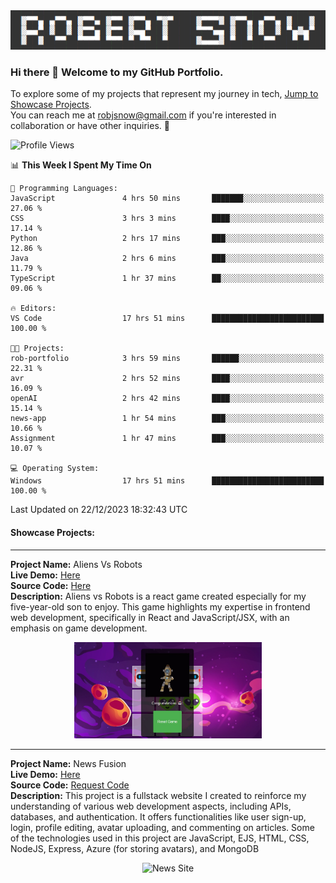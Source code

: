 <img alt="myname" src="assets/name.png" />

### Hi there 👋 Welcome to my GitHub Portfolio.
To explore some of my projects that represent my journey in tech, [Jump to Showcase Projects](#showcase-projects).  
You can reach me at robjsnow@gmail.com if you're interested in collaboration or have other inquiries.  :briefcase:



<!--START_SECTION:waka-->
![Profile Views](http://img.shields.io/badge/Profile%20Views-111-blue)

📊 **This Week I Spent My Time On** 

```text
💬 Programming Languages: 
JavaScript               4 hrs 50 mins       ███████░░░░░░░░░░░░░░░░░░   27.06 % 
CSS                      3 hrs 3 mins        ████░░░░░░░░░░░░░░░░░░░░░   17.14 % 
Python                   2 hrs 17 mins       ███░░░░░░░░░░░░░░░░░░░░░░   12.86 % 
Java                     2 hrs 6 mins        ███░░░░░░░░░░░░░░░░░░░░░░   11.79 % 
TypeScript               1 hr 37 mins        ██░░░░░░░░░░░░░░░░░░░░░░░   09.06 % 

🔥 Editors: 
VS Code                  17 hrs 51 mins      █████████████████████████   100.00 % 

🐱‍💻 Projects: 
rob-portfolio            3 hrs 59 mins       ██████░░░░░░░░░░░░░░░░░░░   22.31 % 
avr                      2 hrs 52 mins       ████░░░░░░░░░░░░░░░░░░░░░   16.09 % 
openAI                   2 hrs 42 mins       ████░░░░░░░░░░░░░░░░░░░░░   15.14 % 
news-app                 1 hr 54 mins        ███░░░░░░░░░░░░░░░░░░░░░░   10.66 % 
Assignment               1 hr 47 mins        ███░░░░░░░░░░░░░░░░░░░░░░   10.07 % 

💻 Operating System: 
Windows                  17 hrs 51 mins      █████████████████████████   100.00 % 
```


 Last Updated on 22/12/2023 18:32:43 UTC
<!--END_SECTION:waka-->

<!--
**robjsnow/robjsnow** is a ✨ _special_ ✨ repository because its `README.md` (this file) appears on your GitHub profile.

Here are some ideas to get you started:

- 🔭 I’m currently working on ...
- 🌱 I’m currently learning ...
- 👯 I’m looking to collaborate on ...
- 🤔 I’m looking for help with ...
- 💬 Ask me about ...
- 📫 How to reach me: ...
- 😄 Pronouns: ...
- ⚡ Fun fact: ...
-->

#### Showcase Projects:

---

**Project Name:** Aliens Vs Robots  
**Live Demo:** [Here](https://yellow-water-02e94ce10.4.azurestaticapps.net/)  
**Source Code:** [Here](https://github.com/robjsnow/avr/)  
**Description:** Aliens vs Robots is a react game created especially for my five-year-old son to enjoy. This game highlights my expertise in frontend web development, specifically in React and JavaScript/JSX, with an emphasis on game development.  
<div align="center"><a href="https://yellow-water-02e94ce10.4.azurestaticapps.net/">
  <img src="https://github.com/robjsnow/avr/blob/main/screenshots/avrSS.jpg?raw=true" alt="Dancing Robot" width="300" />
</a></div>

---
**Project Name:**  News Fusion  
**Live Demo:**  [Here](https://newsfusion-3a88334147f8.herokuapp.com/)  
**Source Code:**  [Request Code](mailto:robjsnow@gmailcom)  
**Description:**  This project is a fullstack website I created to reinforce my understanding of various web development aspects, including APIs, databases, and authentication. It offers functionalities like user sign-up, login, profile editing, avatar uploading, and commenting on articles. Some of the technologies used in this project are JavaScript, EJS, HTML, CSS, NodeJS, Express, Azure (for storing avatars), and MongoDB
<div align="center"<a href="https://yellow-water-02e94ce10.4.azurestaticapps.net/">
  <img src="https://ashy-desert-0dbaf2a10.4.azurestaticapps.net/news1.jpeg" alt="News Site" width="300" />
</a></div>

